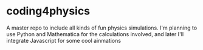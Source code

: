 # coding4physics
A master repo to include all kinds of fun physics simulations. I'm planning to use Python and Mathematica for the calculations involved, and later I'll integrate Javascript for some cool ainmations
